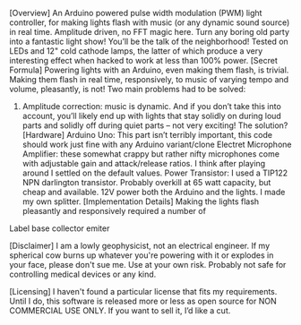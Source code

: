 [Overview]
An Arduino powered pulse width modulation (PWM) light controller, for making lights flash with music (or any dynamic sound source) in real time. Amplitude driven, no FFT magic here.
Turn any boring old party into a fantastic light show! You’ll be the talk of the neighborhood! Tested on LEDs and 12" cold cathode lamps, the latter of which produce a very interesting effect when hacked to work at less than 100% power.
[Secret Formula]
Powering lights with an Arduino, even making them flash, is trivial. Making them flash in real time, responsively, to music of varying tempo and volume, pleasantly, is not! Two main problems had to be solved:
1. Amplitude correction: music is dynamic. And if you don’t take this into account, you’ll likely end up with lights that stay solidly on during loud parts and solidly off during quiet parts – not very exciting! The solution?
[Hardware]
Arduino Uno: This part isn’t terribly important, this code should work just fine with any Arduino variant/clone
Electret Microphone Amplifier: these somewhat crappy but rather nifty microphones come with adjustable gain and attack/release ratios. I think after playing around I settled on the default values.
Power Transistor: I used a TIP122 NPN darlington transistor. Probably overkill at 65 watt capacity, but cheap and available.
12V power both the Arduino and the lights. I made my own splitter.
[Implementation Details]
Making the lights flash pleasantly and responsively required a number of 

Label base collector emiter

[Disclaimer]
I am a lowly geophysicist, not an electrical engineer. If my spherical cow burns up whatever you're powering with it or explodes in your face, please don't sue me. Use at your own risk. Probably not safe for controlling medical devices or any kind.

[Licensing]
I haven't found a particular license that fits my requirements. Until I do, this software is released more or less as open source for NON COMMERCIAL USE ONLY. If you want to sell it, I’d like a cut.
